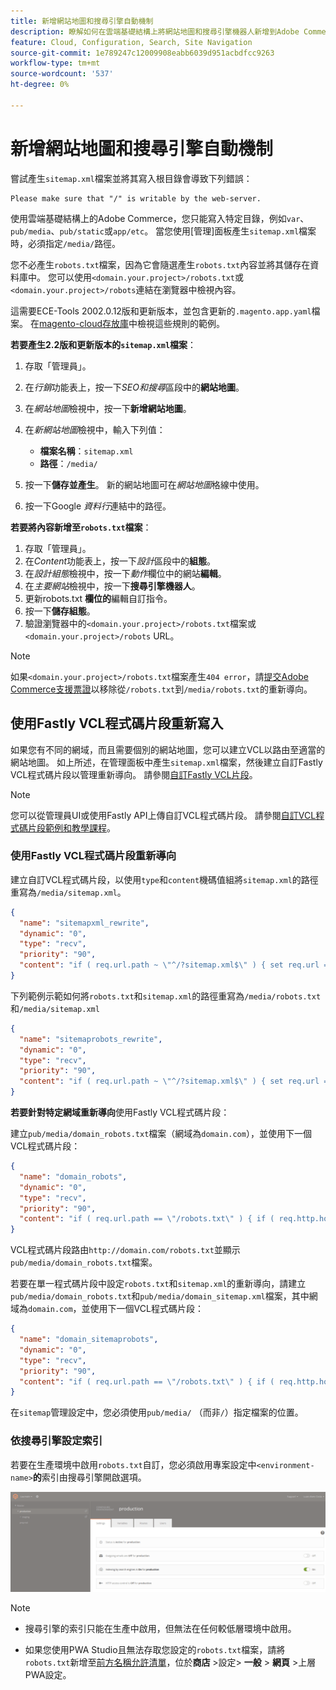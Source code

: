 ```yaml
---
title: 新增網站地圖和搜尋引擎自動機制
description: 瞭解如何在雲端基礎結構上將網站地圖和搜尋引擎機器人新增到Adobe Commerce。
feature: Cloud, Configuration, Search, Site Navigation
source-git-commit: 1e789247c12009908eabb6039d951acbdfcc9263
workflow-type: tm+mt
source-wordcount: '537'
ht-degree: 0%

---
```


# 新增網站地圖和搜尋引擎自動機制

嘗試產生`sitemap.xml`檔案並將其寫入根目錄會導致下列錯誤：

```
Please make sure that "/" is writable by the web-server.
```

使用雲端基礎結構上的Adobe Commerce，您只能寫入特定目錄，例如`var`、`pub/media`、`pub/static`或`app/etc`。 當您使用[管理]面板產生`sitemap.xml`檔案時，必須指定`/media/`路徑。

您不必產生`robots.txt`檔案，因為它會隨選產生`robots.txt`內容並將其儲存在資料庫中。 您可以使用`<domain.your.project>/robots.txt`或`<domain.your.project>/robots`連結在瀏覽器中檢視內容。

這需要ECE-Tools 2002.0.12版和更新版本，並包含更新的`.magento.app.yaml`檔案。 在[magento-cloud存放庫](https://github.com/magento/magento-cloud/blob/master/.magento.app.yaml#L43-L49)中檢視這些規則的範例。

**若要產生2.2版和更新版本的`sitemap.xml`檔案**：

1. 存取「管理員」。
1. 在&#x200B;_行銷_&#x200B;功能表上，按一下&#x200B;_SEO和搜尋_&#x200B;區段中的&#x200B;**網站地圖**。
1. 在&#x200B;_網站地圖_&#x200B;檢視中，按一下&#x200B;**新增網站地圖**。
1. 在&#x200B;_新網站地圖_&#x200B;檢視中，輸入下列值：

   - **檔案名稱**：`sitemap.xml`
   - **路徑**：`/media/`

1. 按一下&#x200B;**儲存並產生**。 新的網站地圖可在&#x200B;_網站地圖_&#x200B;格線中使用。
1. 按一下Google _資料行_&#x200B;連結中的路徑。

**若要將內容新增至`robots.txt`檔案**：

1. 存取「管理員」。
1. 在&#x200B;_Content_&#x200B;功能表上，按一下&#x200B;_設計_&#x200B;區段中的&#x200B;**組態**。
1. 在&#x200B;_設計組態_&#x200B;檢視中，按一下&#x200B;_動作_&#x200B;欄位中的網站&#x200B;**編輯**。
1. 在&#x200B;_主要網站_&#x200B;檢視中，按一下&#x200B;**搜尋引擎機器人**。
1. 更新robots.txt **欄位的**&#x200B;編輯自訂指令。
1. 按一下&#x200B;**儲存組態**。
1. 驗證瀏覽器中的`<domain.your.project>/robots.txt`檔案或`<domain.your.project>/robots` URL。

>[!NOTE]
>
>如果`<domain.your.project>/robots.txt`檔案產生`404 error`，請[提交Adobe Commerce支援票證](https://experienceleague.adobe.com/docs/commerce-knowledge-base/kb/help-center-guide/magento-help-center-user-guide.html?lang=zh-Hant#submit-ticket)以移除從`/robots.txt`到`/media/robots.txt`的重新導向。

## 使用Fastly VCL程式碼片段重新寫入

如果您有不同的網域，而且需要個別的網站地圖，您可以建立VCL以路由至適當的網站地圖。 如上所述，在管理面板中產生`sitemap.xml`檔案，然後建立自訂Fastly VCL程式碼片段以管理重新導向。 請參閱[自訂Fastly VCL片段](../cdn/fastly-vcl-custom-snippets.md)。

>[!NOTE]
>
> 您可以從管理員UI或使用Fastly API上傳自訂VCL程式碼片段。 請參閱[自訂VCL程式碼片段範例和教學課程](../cdn/fastly-vcl-custom-snippets.md#example-vcl-snippet-code)。

### 使用Fastly VCL程式碼片段重新導向

建立自訂VCL程式碼片段，以使用`type`和`content`機碼值組將`sitemap.xml`的路徑重寫為`/media/sitemap.xml`。

```json
{
  "name": "sitemapxml_rewrite",
  "dynamic": "0",
  "type": "recv",
  "priority": "90",
  "content": "if ( req.url.path ~ \"^/?sitemap.xml$\" ) { set req.url = \"/media/sitemap.xml\"; }"
}
```

下列範例示範如何將`robots.txt`和`sitemap.xml`的路徑重寫為`/media/robots.txt`和`/media/sitemap.xml`

```json
{
  "name": "sitemaprobots_rewrite",
  "dynamic": "0",
  "type": "recv",
  "priority": "90",
  "content": "if ( req.url.path ~ \"^/?sitemap.xml$\" ) { set req.url = \"/media/sitemap.xml\"; } else if (req.url.path ~ \"^/?robots.txt$\") { set req.url = \"/media/robots.txt\";}"
}
```

**若要針對特定網域重新導向**&#x200B;使用Fastly VCL程式碼片段：

建立`pub/media/domain_robots.txt`檔案（網域為`domain.com`），並使用下一個VCL程式碼片段：

```json
{
  "name": "domain_robots",
  "dynamic": "0",
  "type": "recv",
  "priority": "90",
  "content": "if ( req.url.path == \"/robots.txt\" ) { if ( req.http.host ~ \"(domain).com$\" ) { set req.url = \"/media/\" re.group.1 \"_robots.txt\"; }}"
}
```

VCL程式碼片段路由`http://domain.com/robots.txt`並顯示`pub/media/domain_robots.txt`檔案。

若要在單一程式碼片段中設定`robots.txt`和`sitemap.xml`的重新導向，請建立`pub/media/domain_robots.txt`和`pub/media/domain_sitemap.xml`檔案，其中網域為`domain.com`，並使用下一個VCL程式碼片段：

```json
{
  "name": "domain_sitemaprobots",
  "dynamic": "0",
  "type": "recv",
  "priority": "90",
  "content": "if ( req.url.path == \"/robots.txt\" ) { if ( req.http.host ~ \"(domain).com$\" ) { set req.url = \"/media/\" re.group.1 \"_robots.txt\"; }} else if ( req.url.path == \"/sitemap.xml\" ) { if ( req.http.host ~ \"(domain).com$\" ) {  set req.url = \"/media/\" re.group.1 \"_sitemap.xml\"; }}"
}
```

在`sitemap`管理設定中，您必須使用`pub/media/` （而非`/`）指定檔案的位置。

### 依搜尋引擎設定索引

若要在生產環境中啟用`robots.txt`自訂，您必須啟用專案設定中&#x200B;`<environment-name>`**的**&#x200B;索引由搜尋引擎開啟選項。

![使用[!DNL Cloud Console]管理環境](../../assets/robots-indexing-by-search-engine.png)

>[!NOTE]
>
>- 搜尋引擎的索引只能在生產中啟用，但無法在任何較低層環境中啟用。
>
>- 如果您使用PWA Studio且無法存取您設定的`robots.txt`檔案，請將`robots.txt`新增至[前方名稱允許清單](https://github.com/magento/magento2-upward-connector#front-name-allowlist)，位於&#x200B;**商店** >設定> **一般** > **網頁** >上層PWA設定。
